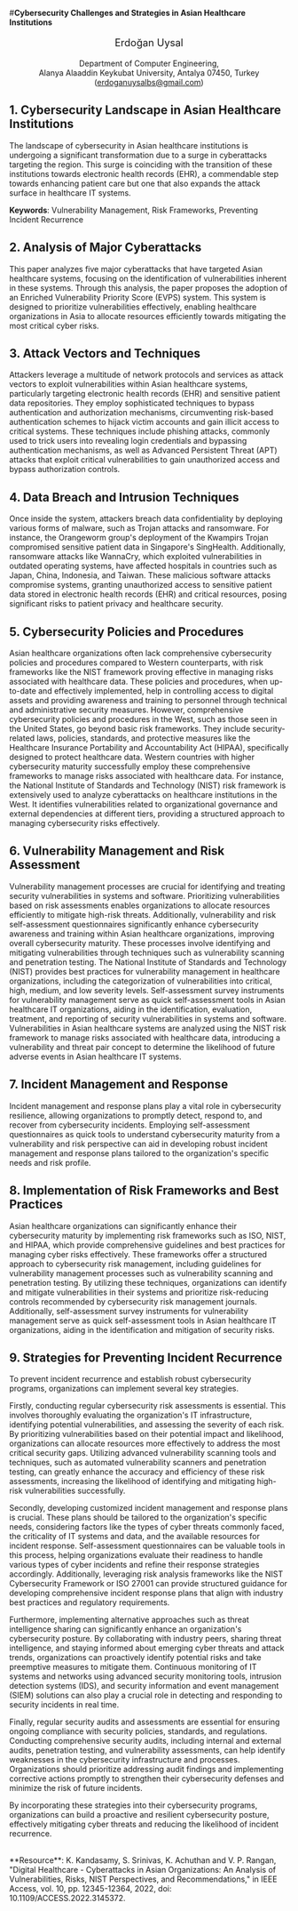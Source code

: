 #**Cybersecurity Challenges and Strategies in Asian Healthcare Institutions**

<p style="text-align:center; font-size: 18px">Erdoğan Uysal</p>
<p style="text-align:center;">Department of Computer Engineering, <br> Alanya Alaaddin Keykubat University, Antalya 07450, Turkey (<a href="mailto:erdoganuysalbs@gmail.com">erdoganuysalbs@gmail.com</a>)</p>

## 1\. Cybersecurity Landscape in Asian Healthcare Institutions

The landscape of cybersecurity in Asian healthcare institutions is undergoing a significant transformation due to a surge in cyberattacks targeting the region. This surge is coinciding with the transition of these institutions towards electronic health records (EHR), a commendable step towards enhancing patient care but one that also expands the attack surface in healthcare IT systems.

**Keywords**: Vulnerability Management, Risk Frameworks, Preventing Incident Recurrence

## 2\. Analysis of Major Cyberattacks

This paper analyzes five major cyberattacks that have targeted Asian healthcare systems, focusing on the identification of vulnerabilities inherent in these systems. Through this analysis, the paper proposes the adoption of an Enriched Vulnerability Priority Score (EVPS) system. This system is designed to prioritize vulnerabilities effectively, enabling healthcare organizations in Asia to allocate resources efficiently towards mitigating the most critical cyber risks.

## 3\. Attack Vectors and Techniques

Attackers leverage a multitude of network protocols and services as attack vectors to exploit vulnerabilities within Asian healthcare systems, particularly targeting electronic health records (EHR) and sensitive patient data repositories. They employ sophisticated techniques to bypass authentication and authorization mechanisms, circumventing risk-based authentication schemes to hijack victim accounts and gain illicit access to critical systems. These techniques include phishing attacks, commonly used to trick users into revealing login credentials and bypassing authentication mechanisms, as well as Advanced Persistent Threat (APT) attacks that exploit critical vulnerabilities to gain unauthorized access and bypass authorization controls.

## 4\. Data Breach and Intrusion Techniques

Once inside the system, attackers breach data confidentiality by deploying various forms of malware, such as Trojan attacks and ransomware. For instance, the Orangeworm group's deployment of the Kwampirs Trojan compromised sensitive patient data in Singapore's SingHealth. Additionally, ransomware attacks like WannaCry, which exploited vulnerabilities in outdated operating systems, have affected hospitals in countries such as Japan, China, Indonesia, and Taiwan. These malicious software attacks compromise systems, granting unauthorized access to sensitive patient data stored in electronic health records (EHR) and critical resources, posing significant risks to patient privacy and healthcare security.

## 5\. Cybersecurity Policies and Procedures

Asian healthcare organizations often lack comprehensive cybersecurity policies and procedures compared to Western counterparts, with risk frameworks like the NIST framework proving effective in managing risks associated with healthcare data. These policies and procedures, when up-to-date and effectively implemented, help in controlling access to digital assets and providing awareness and training to personnel through technical and administrative security measures. However, comprehensive cybersecurity policies and procedures in the West, such as those seen in the United States, go beyond basic risk frameworks. They include security-related laws, policies, standards, and protective measures like the Healthcare Insurance Portability and Accountability Act (HIPAA), specifically designed to protect healthcare data. Western countries with higher cybersecurity maturity successfully employ these comprehensive frameworks to manage risks associated with healthcare data. For instance, the National Institute of Standards and Technology (NIST) risk framework is extensively used to analyze cyberattacks on healthcare institutions in the West. It identifies vulnerabilities related to organizational governance and external dependencies at different tiers, providing a structured approach to managing cybersecurity risks effectively.

## 6\. Vulnerability Management and Risk Assessment

Vulnerability management processes are crucial for identifying and treating security vulnerabilities in systems and software. Prioritizing vulnerabilities based on risk assessments enables organizations to allocate resources efficiently to mitigate high-risk threats. Additionally, vulnerability and risk self-assessment questionnaires significantly enhance cybersecurity awareness and training within Asian healthcare organizations, improving overall cybersecurity maturity. These processes involve identifying and mitigating vulnerabilities through techniques such as vulnerability scanning and penetration testing. The National Institute of Standards and Technology (NIST) provides best practices for vulnerability management in healthcare organizations, including the categorization of vulnerabilities into critical, high, medium, and low severity levels. Self-assessment survey instruments for vulnerability management serve as quick self-assessment tools in Asian healthcare IT organizations, aiding in the identification, evaluation, treatment, and reporting of security vulnerabilities in systems and software. Vulnerabilities in Asian healthcare systems are analyzed using the NIST risk framework to manage risks associated with healthcare data, introducing a vulnerability and threat pair concept to determine the likelihood of future adverse events in Asian healthcare IT systems.

## 7\. Incident Management and Response

Incident management and response plans play a vital role in cybersecurity resilience, allowing organizations to promptly detect, respond to, and recover from cybersecurity incidents. Employing self-assessment questionnaires as quick tools to understand cybersecurity maturity from a vulnerability and risk perspective can aid in developing robust incident management and response plans tailored to the organization's specific needs and risk profile.

## 8\. Implementation of Risk Frameworks and Best Practices

Asian healthcare organizations can significantly enhance their cybersecurity maturity by implementing risk frameworks such as ISO, NIST, and HIPAA, which provide comprehensive guidelines and best practices for managing cyber risks effectively. These frameworks offer a structured approach to cybersecurity risk management, including guidelines for vulnerability management processes such as vulnerability scanning and penetration testing. By utilizing these techniques, organizations can identify and mitigate vulnerabilities in their systems and prioritize risk-reducing controls recommended by cybersecurity risk management journals. Additionally, self-assessment survey instruments for vulnerability management serve as quick self-assessment tools in Asian healthcare IT organizations, aiding in the identification and mitigation of security risks.

## 9\. Strategies for Preventing Incident Recurrence

To prevent incident recurrence and establish robust cybersecurity programs, organizations can implement several key strategies.

Firstly, conducting regular cybersecurity risk assessments is essential. This involves thoroughly evaluating the organization's IT infrastructure, identifying potential vulnerabilities, and assessing the severity of each risk. By prioritizing vulnerabilities based on their potential impact and likelihood, organizations can allocate resources more effectively to address the most critical security gaps. Utilizing advanced vulnerability scanning tools and techniques, such as automated vulnerability scanners and penetration testing, can greatly enhance the accuracy and efficiency of these risk assessments, increasing the likelihood of identifying and mitigating high-risk vulnerabilities successfully.

Secondly, developing customized incident management and response plans is crucial. These plans should be tailored to the organization's specific needs, considering factors like the types of cyber threats commonly faced, the criticality of IT systems and data, and the available resources for incident response. Self-assessment questionnaires can be valuable tools in this process, helping organizations evaluate their readiness to handle various types of cyber incidents and refine their response strategies accordingly. Additionally, leveraging risk analysis frameworks like the NIST Cybersecurity Framework or ISO 27001 can provide structured guidance for developing comprehensive incident response plans that align with industry best practices and regulatory requirements.

Furthermore, implementing alternative approaches such as threat intelligence sharing can significantly enhance an organization's cybersecurity posture. By collaborating with industry peers, sharing threat intelligence, and staying informed about emerging cyber threats and attack trends, organizations can proactively identify potential risks and take preemptive measures to mitigate them. Continuous monitoring of IT systems and networks using advanced security monitoring tools, intrusion detection systems (IDS), and security information and event management (SIEM) solutions can also play a crucial role in detecting and responding to security incidents in real time.

Finally, regular security audits and assessments are essential for ensuring ongoing compliance with security policies, standards, and regulations. Conducting comprehensive security audits, including internal and external audits, penetration testing, and vulnerability assessments, can help identify weaknesses in the cybersecurity infrastructure and processes. Organizations should prioritize addressing audit findings and implementing corrective actions promptly to strengthen their cybersecurity defenses and minimize the risk of future incidents.

By incorporating these strategies into their cybersecurity programs, organizations can build a proactive and resilient cybersecurity posture, effectively mitigating cyber threats and reducing the likelihood of incident recurrence.

<br>
**Resource**: K. Kandasamy, S. Srinivas, K. Achuthan and V. P. Rangan, "Digital Healthcare - Cyberattacks in Asian Organizations: An Analysis of Vulnerabilities, Risks, NIST Perspectives, and Recommendations," in IEEE Access, vol. 10, pp. 12345-12364, 2022, doi: 10.1109/ACCESS.2022.3145372.
